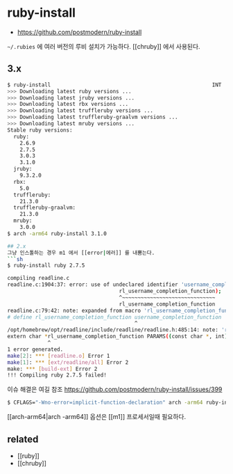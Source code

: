 # ruby-install

- https://github.com/postmodern/ruby-install

`~/.rubies` 에 여러 버전의 루비 설치가 가능하다.
[[chruby]] 에서 사용된다.

## 3.x
```sh
$ ruby-install                                                    INT  2m 42s  00:00:18
>>> Downloading latest ruby versions ...
>>> Downloading latest jruby versions ...
>>> Downloading latest rbx versions ...
>>> Downloading latest truffleruby versions ...
>>> Downloading latest truffleruby-graalvm versions ...
>>> Downloading latest mruby versions ...
Stable ruby versions:
  ruby:
    2.6.9
    2.7.5
    3.0.3
    3.1.0
  jruby:
    9.3.2.0
  rbx:
    5.0
  truffleruby:
    21.3.0
  truffleruby-graalvm:
    21.3.0
  mruby:
    3.0.0
$ arch -arm64 ruby-install 3.1.0

## 2.x
그냥 인스톨하는 경우 m1 에서 [[error|에러]] 를 내뿜는다.
```sh
$ ruby-install ruby 2.7.5

compiling readline.c
readline.c:1904:37: error: use of undeclared identifier 'username_completion_function'; did you mean 'rl_username_completion_function'?
                                    rl_username_completion_function);
                                    ^~~~~~~~~~~~~~~~~~~~~~~~~~~~~~~
                                    rl_username_completion_function
readline.c:79:42: note: expanded from macro 'rl_username_completion_function'
# define rl_username_completion_function username_completion_function
                                         ^
/opt/homebrew/opt/readline/include/readline/readline.h:485:14: note: 'rl_username_completion_function' declared here
extern char *rl_username_completion_function PARAMS((const char *, int));
             ^
1 error generated.
make[2]: *** [readline.o] Error 1
make[1]: *** [ext/readline/all] Error 2
make: *** [build-ext] Error 2
!!! Compiling ruby 2.7.5 failed!
```

이슈 해결은 여길 참조 https://github.com/postmodern/ruby-install/issues/399
```sh
$ CFLAGS="-Wno-error=implicit-function-declaration" arch -arm64 ruby-install ruby 2.7.5
```

[[arch-arm64|arch -arm64]] 옵션은 [[m1]] 프로세서일때 필요하다.

## related
- [[ruby]]
- [[chruby]]

